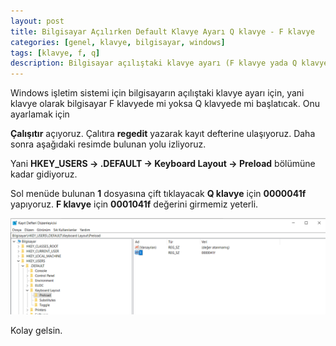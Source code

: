 ```yaml
---
layout: post
title: Bilgisayar Açılırken Default Klavye Ayarı Q klavye - F klavye
categories: [genel, klavye, bilgisayar, windows]
tags: [klavye, f, q]
description: Bilgisayar açılıştaki klavye ayarı (F klavye yada Q klavye)
---
```


Windows işletim sistemi için bilgisayarın açılıştaki klavye ayarı için, yani klavye olarak bilgisayar F klavyede mi yoksa
Q klavyede mi başlatıcak. Onu ayarlamak için

**Çalışıtır** açıyoruz. Çalıtıra **regedit** yazarak kayıt defterine ulaşıyoruz. Daha sonra aşağıdaki resimde bulunan yolu izliyoruz.

Yani **HKEY_USERS -> .DEFAULT -> Keyboard Layout -> Preload** bölümüne kadar gidiyoruz.

Sol menüde bulunan **1** dosyasına çift tıklayacak **Q klavye** için **0000041f** yapıyoruz. **F klavye** için **0001041f** değerini girmemiz yeterli.

<img src="https://raw.githubusercontent.com/ferhatakbulut/ferhatakbulut.github.io/main/image/klavye.png">



Kolay gelsin.

